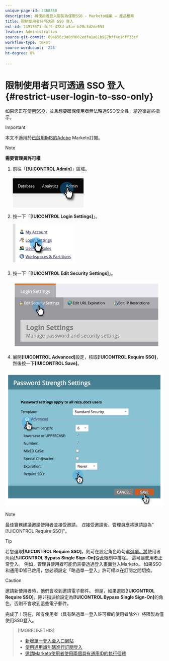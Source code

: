 ```yaml
---
unique-page-id: 2360358
description: 將使用者登入限製為僅限SSO - Marketo檔案 — 產品檔案
title: 限制使用者只可透過 SSO 登入
exl-id: 74915871-dcf5-478d-a5ae-b20c3d2de553
feature: Administration
source-git-commit: 09a656c3a0d0002edfa1a61b987bff4c1dff33cf
workflow-type: tm+mt
source-wordcount: '228'
ht-degree: 8%

---
```


# 限制使用者只可透過 SSO 登入 {#restrict-user-login-to-sso-only}

如果您正在[使用SSO](/help/marketo/product-docs/administration/additional-integrations/add-single-sign-on-to-a-portal.md)，並且想要確保使用者無法略過SSO安全性，請遵循這些指示。

>[!IMPORTANT]
>
>本文不適用於[已啟用IMS的Adobe &#x200B;](/help/marketo/product-docs/administration/marketo-with-adobe-identity/adobe-identity-management-overview.md) Marketo訂閱。

>[!NOTE]
>
>**需要管理員許可權**

1. 前往「**[!UICONTROL Admin]**」區域。

   ![](assets/restrict-user-login-to-sso-only-1.png)

1. 按一下「**[!UICONTROL Login Settings]**」。

   ![](assets/restrict-user-login-to-sso-only-2.png)

1. 按一下「**[!UICONTROL Edit Security Settings]**」。

   ![](assets/restrict-user-login-to-sso-only-3.png)

1. 展開&#x200B;**[!UICONTROL Advanced]**&#x200B;設定，核取&#x200B;**[!UICONTROL Require SSO]**，然後按一下&#x200B;**[!UICONTROL Save]**。

![](assets/restrict-user-login-to-sso-only-4.png)

>[!NOTE]
>
>最佳實務建議邀請使用者並接受邀請。 _在_&#x200B;接受邀請後，管理員應將邀請設為&quot;[!UICONTROL Require SSO]&quot;。

>[!TIP]
>
>若您選取&#x200B;**[!UICONTROL Require SSO]**，則可在設定角色時勾選[選項，將](/help/marketo/product-docs/administration/users-and-roles/create-delete-edit-and-change-a-user-role.md)使用者角色&#x200B;**[!UICONTROL Bypass Single Sign-On]**&#x200B;從此限制中排除。 這可讓使用者正常登入。 例如，管理員使用者可能仍需要透過登入畫面登入Marketo。 如果SSO和通用ID皆已啟用，您必須設定「略過單一登入」許可權以在訂閱之間切換。

>[!CAUTION]
>
>邀請新使用者時，他們會收到邀請電子郵件。 但是，如果選取&#x200B;**[!UICONTROL Require SSO]**，除非指派給設定為&#x200B;**[!UICONTROL Bypass Single Sign-On]**&#x200B;的角色，否則不會收到這些電子郵件。

完成了！現在，所有使用者（具有略過單一登入許可權的使用者除外）將限製為僅使用SSO登入。

>[!MORELIKETHIS]
>
>* [新增單一登入至入口網站](/help/marketo/product-docs/administration/additional-integrations/add-single-sign-on-to-a-portal.md)
>* [使用通用識別碼進行訂閱登入](/help/marketo/product-docs/administration/settings/using-a-universal-id-for-subscription-login.md)
>* [邀請Marketo使用者使用兩個具有通用ID的執行個體](https://nation.marketo.com/t5/Knowledgebase/Inviting-Marketo-Users-to-Two-Instances-with-Universal-ID-UID/ta-p/251122)
